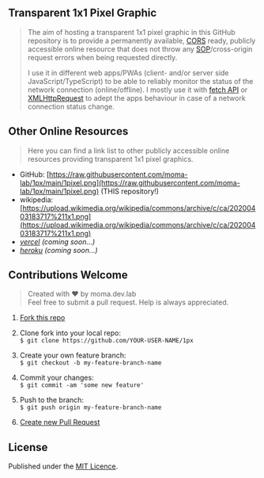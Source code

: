## Transparent 1x1 Pixel Graphic

> The aim of hosting a transparent 1x1 pixel graphic in this GitHub repository  is to provide a permanently available, [CORS](https://developer.mozilla.org/en-US/docs/Web/HTTP/CORS) ready, publicly accessible  online resource  that does not throw any [SOP](https://developer.mozilla.org/en-US/docs/Web/Security/Same-origin_policy)/cross-origin request errors when being requested directly.
> 
> I use it in different web apps/PWAs (client- and/or server side JavaScript/TypeScript) to be able to reliably monitor the status of the network connection (online/offline). I mostly use it with [fetch API](https://developer.mozilla.org/en-US/docs/Web/API/Fetch_API) or [XMLHttpRequest](https://developer.mozilla.org/de/docs/Web/API/XMLHttpRequest) to adept the apps behaviour in case of a network connection status change.

## Other Online Resources

> Here you can find a link list to other publicly accessible online resources providing transparent 1x1 pixel graphics.

* GitHub: [https://raw.githubusercontent.com/moma-lab/1px/main/1pixel.png](https://raw.githubusercontent.com/moma-lab/1px/main/1pixel.png) (THIS repository!)
* wikipedia: [https://upload.wikimedia.org/wikipedia/commons/archive/c/ca/20200403183717%211x1.png](https://upload.wikimedia.org/wikipedia/commons/archive/c/ca/20200403183717%211x1.png)
* *[vercel](https://vercel.com/) (coming soon...)*
* *[heroku](https://heroku.com/) (coming soon...)*

## Contributions Welcome

> Created with ♥ by moma.dev.lab<br />
> Feel free to submit a pull request. Help is always appreciated.

1. [Fork this repo](https://docs.github.com/en/github/getting-started-with-github/fork-a-repo "Link to GitHub documentation on how to fork a repository")
   
2. Clone fork into your local repo:<br />
   `$ git clone https://github.com/YOUR-USER-NAME/1px`

3. Create your own feature branch:<br />
   `$ git checkout -b my-feature-branch-name`

4. Commit your changes:<br />
   `$ git commit -am 'some new feature'`

5. Push to the branch:<br />
   `$ git push origin my-feature-branch-name`

6. [Create new Pull Request](https://docs.github.com/en/free-pro-team@latest/github/collaborating-with-issues-and-pull-requests/creating-a-pull-request-from-a-fork)

## License

Published under the [MIT Licence](LICENSE.md).